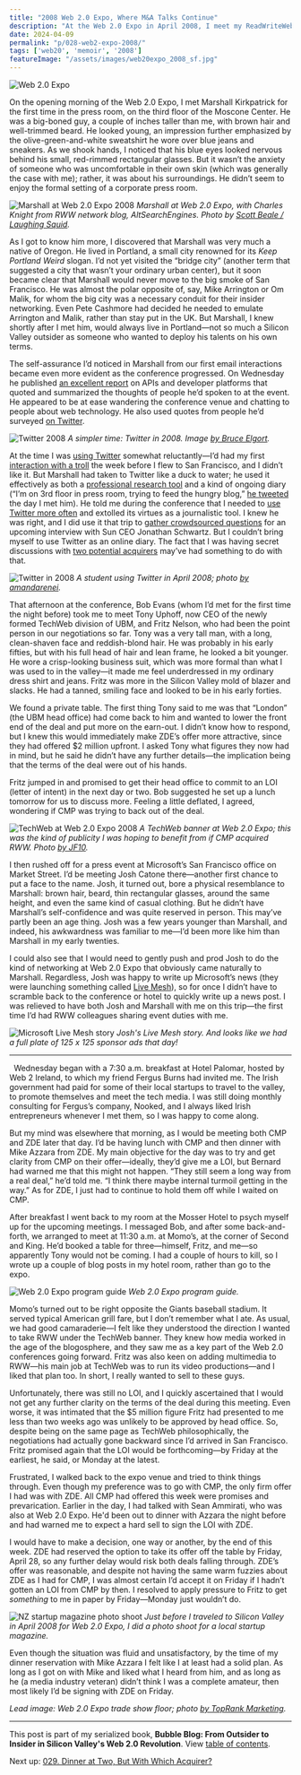 ```yaml
---
title: "2008 Web 2.0 Expo, Where M&A Talks Continue"
description: "At the Web 2.0 Expo in April 2008, I meet my ReadWriteWeb colleagues Marshall and Josh for the first time. Also, I sit down with CMP to discuss a possible acquisition."
date: 2024-04-09
permalink: "p/028-web2-expo-2008/"
tags: ['web20', 'memoir', '2008']
featureImage: "/assets/images/web20expo_2008_sf.jpg"
---
```


![Web 2.0 Expo](/assets/images/web20expo_2008_sf.jpg)

On the opening morning of the Web 2.0 Expo, I met Marshall Kirkpatrick for the first time in the press room, on the third floor of the Moscone Center. He was a big-boned guy, a couple of inches taller than me, with brown hair and well-trimmed beard. He looked young, an impression further emphasized by the olive-green-and-white sweatshirt he wore over blue jeans and sneakers. As we shook hands, I noticed that his blue eyes looked nervous behind his small, red-rimmed rectangular glasses. But it wasn’t the anxiety of someone who was uncomfortable in their own skin (which was generally the case with me); rather, it was about his surroundings. He didn’t seem to enjoy the formal setting of a corporate press room.

![Marshall at Web 2.0 Expo 2008](/assets/images/2435003568_9fd662d090_h.jpg)
*Marshall at Web 2.0 Expo, with Charles Knight from RWW network blog, AltSearchEngines. Photo by [Scott Beale / Laughing Squid](http://laughingsquid.com/).*

As I got to know him more, I discovered that Marshall was very much a native of Oregon. He lived in Portland, a small city renowned for its *Keep Portland Weird* slogan. I’d not yet visited the “bridge city” (another term that suggested a city that wasn’t your ordinary urban center), but it soon became clear that Marshall would never move to the big smoke of San Francisco. He was almost the polar opposite of, say, Mike Arrington or Om Malik, for whom the big city was a necessary conduit for their insider networking. Even Pete Cashmore had decided he needed to emulate Arrington and Malik, rather than stay put in the UK. But Marshall, I knew shortly after I met him, would always live in Portland—not so much a Silicon Valley outsider as someone who wanted to deploy his talents on his own terms.

The self-assurance I’d noticed in Marshall from our first email interactions became even more evident as the conference progressed. On Wednesday he published [an excellent report](https://web.archive.org/web/20080424230216/http://www.readwriteweb.com/archives/after_apis.php) on APIs and developer platforms that quoted and summarized the thoughts of people he’d spoken to at the event. He appeared to be at ease wandering the conference venue and chatting to people about web technology. He also used quotes from people he’d surveyed [on Twitter](https://twitter.com/marshallk/status/794685289). 

![Twitter 2008](/assets/images/2621269816_a703e7663f_o.png)
*A simpler time: Twitter in 2008. Image [by Bruce Elgort](https://www.flickr.com/photos/bruce/2621269816).*

At the time I was [using Twitter](/p/twitter-in-2007-the-open-platform/) somewhat reluctantly—I’d had my first [interaction with a troll](https://twitter.com/RWW/statuses/790933103) the week before I flew to San Francisco, and I didn’t like it. But Marshall had taken to Twitter like a duck to water; he used it effectively as both a [professional research tool](https://web.archive.org/web/20080513153657/http://www.readwriteweb.com/archives/twitter_for_journalists.php) and a kind of ongoing diary (“I’m on 3rd floor in press room, trying to feed the hungry blog,” [he tweeted](https://twitter.com/marshallk/status/794526754) the day I met him). He told me during the conference that I needed to [use Twitter more often](https://twitter.com/RWW/status/796088043?tw_i=796088043&tw_e=permalink&tw_p=archive) and extolled its virtues as a journalistic tool. I knew he was right, and I did use it that trip to [gather crowdsourced questions](https://twitter.com/RWW/statuses/796094831) for an upcoming interview with Sun CEO Jonathan Schwartz. But I couldn’t bring myself to use Twitter as an online diary. The fact that I was having secret discussions with [two potential acquirers](/p/027-acquisition-talks-rww-2008/) may’ve had something to do with that.

![Twitter in 2008](/assets/images/2454040369_dbf837ac32_o.jpg)
*A student using Twitter in April 2008; photo [by amandarenei](https://www.flickr.com/photos/23311674@N03/2454040369/).*

That afternoon at the conference, Bob Evans (whom I’d met for the first time the night before) took me to meet Tony Uphoff, now CEO of the newly formed TechWeb division of UBM, and Fritz Nelson, who had been the point person in our negotiations so far. Tony was a very tall man, with a long, clean-shaven face and reddish-blond hair. He was probably in his early fifties, but with his full head of hair and lean frame, he looked a bit younger. He wore a crisp-looking business suit, which was more formal than what I was used to in the valley—it made me feel underdressed in my ordinary dress shirt and jeans. Fritz was more in the Silicon Valley mold of blazer and slacks. He had a tanned, smiling face and looked to be in his early forties. 

We found a private table. The first thing Tony said to me was that “London” (the UBM head office) had come back to him and wanted to lower the front end of the deal and put more on the earn-out. I didn’t know how to respond, but I knew this would immediately make ZDE’s offer more attractive, since they had offered $2 million upfront. I asked Tony what figures they now had in mind, but he said he didn’t have any further details—the implication being that the terms of the deal were out of his hands. 

Fritz jumped in and promised to get their head office to commit to an LOI (letter of intent) in the next day or two. Bob suggested he set up a lunch tomorrow for us to discuss more. Feeling a little deflated, I agreed, wondering if CMP was trying to back out of the deal.

![TechWeb at Web 2.0 Expo 2008](/assets/images/2453601002_91a9304c6b_o.jpg)
*A TechWeb banner at Web 2.0 Expo; this was the kind of publicity I was hoping to benefit from if CMP acquired RWW. Photo [by JF10](https://www.flickr.com/photos/jf10/2453601002).*

I then rushed off for a press event at Microsoft’s San Francisco office on Market Street. I’d be meeting Josh Catone there—another first chance to put a face to the name. Josh, it turned out, bore a physical resemblance to Marshall: brown hair, beard, thin rectangular glasses, around the same height, and even the same kind of casual clothing. But he didn’t have Marshall’s self-confidence and was quite reserved in person. This may’ve partly been an age thing. Josh was a few years younger than Marshall, and indeed, his awkwardness was familiar to me—I’d been more like him than Marshall in my early twenties. 

I could also see that I would need to gently push and prod Josh to do the kind of networking at Web 2.0 Expo that obviously came naturally to Marshall. Regardless, Josh was happy to write up Microsoft’s news (they were launching something called [Live Mesh](https://web.archive.org/web/20080424085948/http://www.readwriteweb.com/archives/microsoft_live_mesh_first_look.php)), so for once I didn’t have to scramble back to the conference or hotel to quickly write up a news post. I was relieved to have both Josh and Marshall with me on this trip—the first time I’d had RWW colleagues sharing event duties with me. 

![Microsoft Live Mesh story](/assets/images/microsoft_mesh_apr08.jpg)
*Josh's Live Mesh story. And looks like we had a full plate of 125 x 125 sponsor ads that day!*
***
 
Wednesday began with a 7:30 a.m. breakfast at Hotel Palomar, hosted by Web 2 Ireland, to which my friend Fergus Burns had invited me. The Irish government had paid for some of their local startups to travel to the valley, to promote themselves and meet the tech media. I was still doing monthly consulting for Fergus’s company, Nooked, and I always liked Irish entrepreneurs whenever I met them, so I was happy to come along.

But my mind was elsewhere that morning, as I would be meeting both CMP and ZDE later that day. I’d be having lunch with CMP and then dinner with Mike Azzara from ZDE. My main objective for the day was to try and get clarity from CMP on their offer—ideally, they’d give me a LOI, but Bernard had warned me that this might not happen. “They still seem a long way from a real deal,” he’d told me. “I think there maybe internal turmoil getting in the way.” As for ZDE, I just had to continue to hold them off while I waited on CMP. 

After breakfast I went back to my room at the Mosser Hotel to psych myself up for the upcoming meetings. I messaged Bob, and after some back-and-forth, we arranged to meet at 11:30 a.m. at Momo’s, at the corner of Second and King. He’d booked a table for three—himself, Fritz, and me—so apparently Tony would not be coming. I had a couple of hours to kill, so I wrote up a couple of blog posts in my hotel room, rather than go to the expo.

![Web 2.0 Expo program guide](/assets/images/web2_expo_guide3.jpg)
*Web 2.0 Expo program guide.*

Momo’s turned out to be right opposite the Giants baseball stadium. It served typical American grill fare, but I don’t remember what I ate. As usual, we had good camaraderie—I felt like they understood the direction I wanted to take RWW under the TechWeb banner. They knew how media worked in the age of the blogosphere, and they saw me as a key part of the Web 2.0 conferences going forward. Fritz was also keen on adding multimedia to RWW—his main job at TechWeb was to run its video productions—and I liked that plan too. In short, I really wanted to sell to these guys.

Unfortunately, there was still no LOI, and I quickly ascertained that I would not get any further clarity on the terms of the deal during this meeting. Even worse, it was intimated that the $5 million figure Fritz had presented to me less than two weeks ago was unlikely to be approved by head office. So, despite being on the same page as TechWeb philosophically, the negotiations had actually gone backward since I’d arrived in San Francisco. Fritz promised again that the LOI would be forthcoming—by Friday at the earliest, he said, or Monday at the latest.

Frustrated, I walked back to the expo venue and tried to think things through. Even though my preference was to go with CMP, the only firm offer I had was with ZDE. All CMP had offered this week were promises and prevarication. Earlier in the day, I had talked with Sean Ammirati, who was also at Web 2.0 Expo. He'd been out to dinner with Azzara the night before and had warned me to expect a hard sell to sign the LOI with ZDE.

I would have to make a decision, one way or another, by the end of this week. ZDE had reserved the option to take its offer off the table by Friday, April 28, so any further delay would risk both deals falling through. ZDE’s offer was reasonable, and despite not having the same warm fuzzies about ZDE as I had for CMP, I was almost certain I’d accept it on Friday if I hadn’t gotten an LOI from CMP by then. I resolved to apply pressure to Fritz to get *something* to me in paper by Friday—Monday just wouldn’t do.

![NZ startup magazine photo shoot](/assets/images/ricmac_startup-mag_ap08.jpg)
*Just before I traveled to Silicon Valley in April 2008 for Web 2.0 Expo, I did a photo shoot for a local startup magazine.*

Even though the situation was fluid and unsatisfactory, by the time of my dinner reservation with Mike Azzara I felt like I at least had a solid plan. As long as I got on with Mike and liked what I heard from him, and as long as he (a media industry veteran) didn’t think I was a complete amateur, then most likely I’d be signing with ZDE on Friday.

*Lead image: Web 2.0 Expo trade show floor; photo [by TopRank Marketing](https://www.flickr.com/photos/toprankblog/2443226378).*

* * *

This post is part of my serialized book, **Bubble Blog: From Outsider to Insider in Silicon Valley's Web 2.0 Revolution**. View [table of contents](/p/roadmap-bubbleblog/).

Next up: [029. Dinner at Two, But With Which Acquirer?](/p/029-dinner-at-two/)